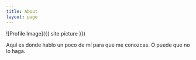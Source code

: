```yaml
---
title: About
layout: page
---
```

![Profile Image]({{ site.picture }})

<p>Aquí es donde hablo un poco de mí para que me conozcas. O puede que no lo haga.</p>
